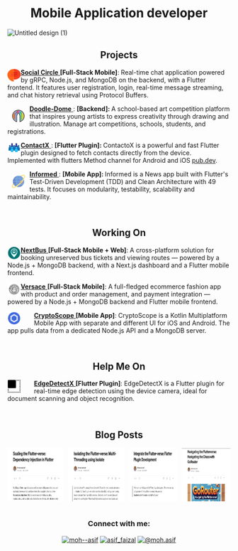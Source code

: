 <h1 align="center">Mobile Application developer</h1>

![Untitled design (1)](https://github.com/user-attachments/assets/ca5d0f92-90e2-4be2-8248-e7e4c841e771)
</br>
<h2 align="center">Projects</h2>
<p align="left">
  <a href="https://github.com/Asif-Faizal/Social-Circle" target="blank">
    <img align="left" src="chat.png" alt="Social Circle" height="30" width="30" />
    <strong>Social Circle</strong>
  </a> <strong>[Full-Stack Mobile]</strong>: Real-time chat application powered by gRPC, Node.js, and MongoDB on the backend, with a Flutter frontend. It features user registration, login, real-time message streaming, and chat history retrieval using Protocol Buffers.
</p>

<p align="left">
  <a href="https://github.com/Asif-Faizal/DoodleDome" target="blank">
    <img align="left" src="doodle.png" alt="Informed" height="30" width="30" style="padding: 10px;" />
    <strong>Doodle-Dome</strong>
  </a>: <strong>[Backend]: </strong>A school-based art competition platform that inspires young artists to express creativity through drawing and illustration. Manage art competitions, schools, students, and registrations.
</p>

<p align="left">
  <a href="https://github.com/Asif-Faizal/Contactor" target="blank">
    <img align="left" src="contacts.png" alt="Contactor" height="30" width="30" />
    <strong>ContactX</strong>
  </a>: <strong>[Flutter Plugin]: </strong>ContactoX is a powerful and fast Flutter plugin designed to fetch contacts directly from the device. Implemented with flutters Method channel for Android and iOS
  <a href="https://pub.dev/packages/contactx" target="_blank"> pub.dev</a>.
</p>

<p align="left">
  <a href="https://github.com/Asif-Faizal/Informed" target="blank">
    <img align="left" src="international.png" alt="Informed" height="30" width="30" style="padding: 10px;" />
    <strong>Informed</strong>
  </a>: <strong>[Mobile App]: </strong>Informed is a News app built with Flutter's Test-Driven Development (TDD) and Clean Architecture with 49 tests. It focuses on modularity, testability, scalability and maintainability.
</p>

</br>
<h2 align="center">Working On</h2>
<p align="left">
  <a href="https://github.com/Asif-Faizal/NextBus" target="blank">
    <img align="left" src="next-bus.png" alt="NextBus" height="30" width="30" />
    <strong>NextBus</strong>
  </a> <strong>[Full-Stack Mobile + Web]</strong>: A cross-platform solution for booking unreserved bus tickets and viewing routes — powered by a Node.js + MongoDB backend, with a Next.js dashboard and a Flutter mobile frontend.
</p>
<p align="left">
  <a href="https://github.com/Asif-Faizal/Versace" target="blank">
    <img align="left" src="versace.png" alt="Versace" height="30" width="30" />
    <strong>Versace</strong>
  </a> <strong>[Full-Stack Mobile]</strong>: A full-fledged ecommerce fashion app with product and order management, and payment integration — powered by a Node.js + MongoDB backend and Flutter mobile frontend.
</p>
<p align="left">
  <a href="https://github.com/Asif-Faizal/CryptoScope" target="blank">
    <img align="left" src="crypto-scope.png" alt="CryptoScope" height="30" width="30" style="margin-right: 30px;" />
    <strong>CryptoScope</strong>
  </a> <strong>[Mobile App]</strong>: CryptoScope is a Kotlin Multiplatform Mobile App with separate and different UI for iOS and Android. The app pulls data from a dedicated Node.js API and a MongoDB server.
</p>
</br>
<h2 align="center">Help Me On</h2>
<p align="left">
  <a href="https://github.com/Asif-Faizal/True-Face" target="blank">
    <img align="left" src="square.png" alt="Flutter-Dotted-Border" height="30" width="30" style="margin-right: 30px;" />
    <strong>EdgeDetectX</strong>
  </a> <strong>[Flutter Plugin]</strong>:  EdgeDetectX is a Flutter plugin for real-time edge detection using the device camera, ideal for document scanning and object recognition. 
</p>

</br>
<h2 align="center">Blog Posts</h2>
<p style="margin: 0; display: flex; justify-content: center; gap: 10px;">
  <a href="https://medium.com/@moh.asif/enter-the-flutter-verse-flutter-plugin-development-c348e1e8c49c" target="blank">
    <img align="center" src="blog1.png" alt="moh--asif" height="120" width="200" style="margin-right: 30px;" />
  </a>
  <a href="https://medium.com/@moh.asif/scaling-the-flutter-verse-dependency-injection-in-flutter-16ac576ba1f1" target="blank">
    <img align="center" src="blog2.png" alt="moh--asif" height="120" width="200" style="margin-right: 30px;" />
  </a>
  <a href="https://medium.com/@moh.asif/isolating-the-flutter-verse-multi-threading-using-isolate-3eadaf6b2321" target="blank">
    <img align="center" src="blog3.png" alt="moh--asif" height="120" width="200" />
  </a>
    <a href="https://medium.com/@moh.asif/navigating-the-flutterverse-navigating-the-chaos-with-gorouter-f1ded2844738" target="blank">
    <img align="center" src="blog4.png" alt="moh--asif" height="120" width="200" />
  </a>
</p>

</br>
<h3 align="center">Connect with me:</h3>
<p align="center">
<a href="https://linkedin.com/in/moh--asif" target="blank"><img align="center" src="https://raw.githubusercontent.com/rahuldkjain/github-profile-readme-generator/master/src/images/icons/Social/linked-in-alt.svg" alt="moh--asif" height="30" width="40" /></a>
<a href="https://instagram.com/asif_faizal" target="blank"><img align="center" src="https://raw.githubusercontent.com/rahuldkjain/github-profile-readme-generator/master/src/images/icons/Social/instagram.svg" alt="asif_faizal" height="30" width="40" /></a>
<a href="https://medium.com/@moh.asif" target="blank"><img align="center" src="https://raw.githubusercontent.com/rahuldkjain/github-profile-readme-generator/master/src/images/icons/Social/medium.svg" alt="@moh.asif" height="30" width="40" /></a>
</p>

